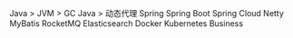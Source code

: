Java > JVM > GC
Java > 动态代理
Spring
Spring Boot
Spring Cloud
Netty
MyBatis
RocketMQ
Elasticsearch
Docker
Kubernetes
Business